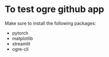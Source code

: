 # To test ogre github app

Make sure to install the following packages:

- pytorch
- matplotlib
- streamlit
- ogre-cli
